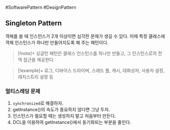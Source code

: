 #SoftwarePattern #DesignPattern

## Singleton Pattern
객체를 쓸 때 인스턴스가 2개 이상이면 심각한 문제가 생길 수 있다. 이때 특정 클래스에 객체 인스턴스가 하나만 만들어지도록 해 주는 패턴이다.

> [!note]+ 
> 싱글턴 패턴은 클래스 인스턴스를 하나만 만들고, 그 인스턴스로의 전역 접근을 제공한다.

> [!example]+ 
> 로그, 디바이스 드라이버, 스레드 풀, 캐시, 대화상자, 사용자 설정, 레지스트리 설정 등

### 멀티스레딩 문제
1. `synchronized`로 해결하자.
2. getInstance()의 속도가 중요하지 않다면 그냥 두자.
3. 인스턴스가 필요할 때는 생성하지 말고 처음부터 만든다.
4. DCL을 이용하여 getInstance()에서 동기화되는 부분을 줄인다.


